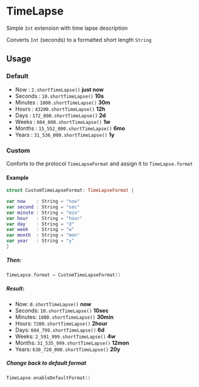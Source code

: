 # TimeLapse

Simple `Int` extension with time lapse description

Converts `Int` (seconds) to a formatted short length `String`

## Usage

### Default

* Now :  `2.shortTimeLapse()`  **just now**
* Seconds :  `10.shortTimeLapse()`   **10s**
* Minutes :  `1800.shortTimeLapse()`   **30m**
* Hours  : `43200.shortTimeLapse()`   **12h**
* Days  :  `172_800.shortTimeLapse()`    **2d**
* Weeks  :  `604_800.shortTimeLapse()`   **1w**
* Months  :  `15_552_000.shortTimeLapse()`   **6mo**
* Years  :  `31_536_000.shortTimeLapse()`   **1y**

### Custom

Conforts to the protocol `TimeLapseFormat` and assign it to `TimeLapse.format`

#### Example

``` Swift
struct CustomTimeLapseFormat: TimeLapseFormat {

var now    : String = "now"
var second : String = "sec"
var minute : String = "min"
var hour   : String = "hour"
var day    : String = "d"
var week   : String = "w"
var month  : String = "mon"
var year   : String = "y"
}
```
##### Then:

``` Swift
TimeLapse.format = CustomTimeLapseFormat()
```

##### Result: 

* Now: `0.shortTimeLapse()` **now**
* Seconds: `10.shortTimeLapse()` **10sec**
* Minutes: `1800.shortTimeLapse()` **30min**
* Hours: `7200.shortTimeLapse()` **2hour**
* Days: `604_799.shortTimeLapse()` **6d**
* Weeks: `2_591_999.shortTimeLapse()` **4w**
* Months: `31_535_999.shortTimeLapse()` **12mon**
* Years: `630_720_000.shortTimeLapse()` **20y**

##### Change back to default format

``` Swift
TimeLapse.enableDefaultFormat()
```


